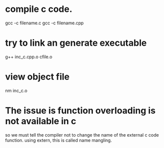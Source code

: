 # compile c code.
gcc -c filename.c
gcc -c filename.cpp


# try to link an generate executable
g++ inc_c.cpp.o cfile.o

# view object file
nm inc_c.o

# The issue is function overloading is not available in c
so we must tell the compiler not to change the name of the external c code function.
using extern, this is called name mangling.